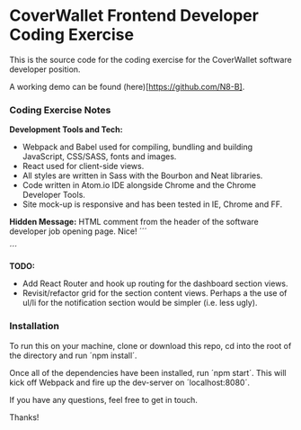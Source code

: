 # CoverWallet Frontend Developer Coding Exercise

This is the source code for the coding exercise for the CoverWallet software developer position.

A working demo can be found (here)[https://github.com/N8-B].

### Coding Exercise Notes

**Development Tools and Tech:**
- Webpack and Babel used for compiling, bundling and building JavaScript, CSS/SASS, fonts and images.
- React used for client-side views.
- All styles are written in Sass with the Bourbon and Neat libraries.
- Code written in Atom.io IDE alongside Chrome and the Chrome Developer Tools.
- Site mock-up is responsive and has been tested in IE, Chrome and FF.

**Hidden Message:**
HTML comment from the header of the software developer job opening page. Nice!
´´´
<!-- ### -->
<!-- hey dude, tell us if you like what you see here: jobs@coverwallet.com ;) -->
<!-- ### -->
´´´

**TODO:**
- Add React Router and hook up routing for the dashboard section views.
- Revisit/refactor grid for the section content views. Perhaps a the use of ul/li for the notification section would be simpler (i.e. less ugly).

### Installation

To run this on your machine, clone or download this repo, cd into the root of the directory and run ´npm install´.

Once all of the dependencies have been installed, run ´npm start´. This will kick off Webpack and fire up the dev-server on ´localhost:8080´.

If you have any questions, feel free to get in touch.

Thanks!
